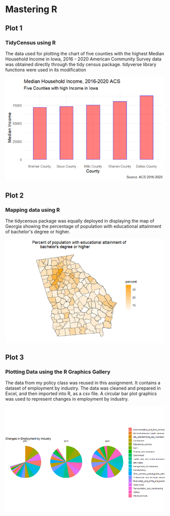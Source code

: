 # Mastering R

## Plot 1
### TidyCensus using R
The data used for plotting the chart of five counties with the highest Median Household Income in Iowa, 2016 - 2020 American Community Survey data was obtained directly through the tidy census package. tidyverse library functions were used in its modification

![Median_Household_Income](Median_Income.png)

## Plot 2
### Mapping data using R
The tidycensus package was equally deployed in displaying the map of Georgia showing the percentage of population with educational attainment of bachelor's degree or higher.

![Georgia](Educational_Attainment_in_Georgia.png)

## Plot 3
### Plotting Data using the R Graphics Gallery
The data from my policy class was reused in this assignment. It contains a dataset of employment by industry. The data was cleaned and prepared in Excel, and then imported into R, as a csv file. A circular bar plot graphics was used to represent changes in employment by industry.

![Emplyment_by_industry](Changes_in_Employment_by_industry.png)

